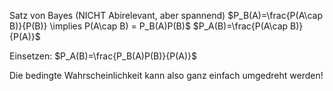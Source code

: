 Satz von Bayes (NICHT Abirelevant, aber spannend)
$P_B(A)=\frac{P(A\cap B)}{P(B)} \implies P(A\cap B) = P_B(A)P(B)$
$P_A(B)=\frac{P(A\cap B)}{P(A)}$

Einsetzen:
$P_A(B)=\frac{P_B(A)P(B)}{P(A)}$

Die bedingte Wahrscheinlichkeit kann also ganz einfach umgedreht werden!